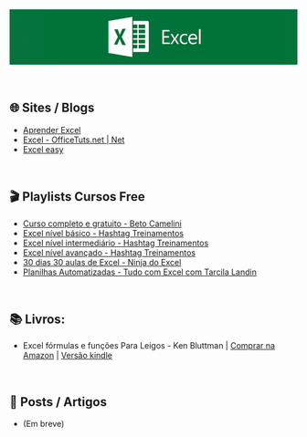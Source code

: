 <div align="center">

 <img src="images/excel-banner.jpg" min-width="1000px" width="1000px" align="center" alt="image">
   
</div>
<br><br>

## 🌐 Sites / Blogs

+ [Aprender Excel](https://www.aprenderexcel.com.br/tutoriais)
+ [Excel - OfficeTuts.net | Net](https://excel.officetuts.net/)
+ [Excel easy](https://www.excel-easy.com/)

<br>

## 🎬 Playlists Cursos Free

+ [Curso completo e gratuito - Beto Camelini](https://www.youtube.com/watch?v=9OIWw2h7al0&list=PLFVUrXYB__lbg2ttKhleZbLfXABwtx2ni)
+ [Excel nível básico - Hashtag Treinamentos](https://www.youtube.com/watch?v=Ufmem0LjubI&list=PLxjKFMYkZ9OciqkeAGy7w9Rc3CoO80MpK)
+ [Excel nível intermediário - Hashtag Treinamentos](https://www.youtube.com/playlist?list=PLxjKFMYkZ9OevV2_avEsX4f-1wckM45K0)
+ [Excel nível avançado - Hashtag Treinamentos](https://www.youtube.com/playlist?list=PLxjKFMYkZ9OdV7vanbNlh5hzXjbVKIU1g)
+ [30 dias 30 aulas de Excel - Ninja do Excel](https://www.youtube.com/playlist?list=PL_Q1UZN6PAWqWKyKD7tTTFSkMzqZ-yt2P)
+ [Planilhas Automatizadas - Tudo com Excel com Tarcila Landin](https://www.youtube.com/playlist?list=PLlgm120DjoLF8XJO-RcxhSgXAvmWAqObD)

<br>

## 📚  Livros: 
 
+ Excel fórmulas e funções Para Leigos - Ken Bluttman | [Comprar na Amazon](https://amzn.to/3M1USrK) | [Versão kindle](https://amzn.to/3rtSVLn)

<br>

## 📰 Posts / Artigos

+ (Em breve)
